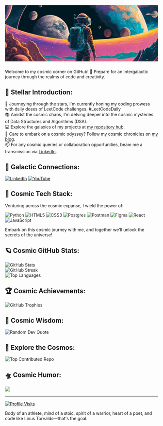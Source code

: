 # <img src="https://raw.githubusercontent.com/Indratejreddy/IndratejReddy/main/bgimages/bggif1.gif" />


Welcome to my cosmic corner on GitHub! 🌌 Prepare for an intergalactic journey through the realms of code and creativity.

## 🌟 Stellar Introduction:

🚀 Journeying through the stars, I'm currently honing my coding prowess with daily doses of LeetCode challenges. #LeetCodeDaily  
📚 Amidst the cosmic chaos, I'm delving deeper into the cosmic mysteries of Data Structures and Algorithms (DSA).  
💻 Explore the galaxies of my projects at [my repository hub](https://github.com/Indratejreddy?tab=repositories).  
📝 Care to embark on a cosmic odyssey? Follow my cosmic chronicles on [my blog](https://indratejreddy.hashnode.dev/).  
📫 For any cosmic queries or collaboration opportunities, beam me a transmission via [LinkedIn](https://linkedin.com/in/indratejreddy/).  

## 🚀 Galactic Connections:

[![LinkedIn](https://img.shields.io/badge/LinkedIn-%230077B5.svg?logo=linkedin&logoColor=white)](https://linkedin.com/in/indratejreddy/)
[![YouTube](https://img.shields.io/badge/YouTube-%23FF0000.svg?logo=YouTube&logoColor=white)](https://youtube.com/@techlifejournal)

## 🌌 Cosmic Tech Stack:

Venturing across the cosmic expanse, I wield the power of:

![Python](https://img.shields.io/badge/python-3670A0?style=plastic&logo=python&logoColor=ffdd54) 
![HTML5](https://img.shields.io/badge/html5-%23E34F26.svg?style=plastic&logo=html5&logoColor=white) 
![CSS3](https://img.shields.io/badge/css3-%231572B6.svg?style=plastic&logo=css3&logoColor=white) 
![Postgres](https://img.shields.io/badge/postgres-%23316192.svg?style=plastic&logo=postgresql&logoColor=white) 
![Postman](https://img.shields.io/badge/Postman-FF6C37?style=plastic&logo=postman&logoColor=white) 
![Figma](https://img.shields.io/badge/figma-%23F24E1E.svg?style=plastic&logo=figma&logoColor=white) 
![React](https://img.shields.io/badge/react-%2320232a.svg?style=plastic&logo=react&logoColor=%2361DAFB) 
![JavaScript](https://img.shields.io/badge/javascript-%23323330.svg?style=plastic&logo=javascript&logoColor=%23F7DF1E)

Embark on this cosmic journey with me, and together we'll unlock the secrets of the universe!

## 🪐 Cosmic GitHub Stats:

![GitHub Stats](https://github-readme-stats.vercel.app/api?username=indratejreddy&theme=synthwave&hide_border=false&include_all_commits=false&count_private=false)  
![GitHub Streak](https://github-readme-streak-stats.herokuapp.com/?user=indratejreddy&theme=synthwave&hide_border=false)  
![Top Languages](https://github-readme-stats.vercel.app/api/top-langs/?username=indratejreddy&theme=synthwave&hide_border=false&include_all_commits=false&count_private=false&layout=compact)

## 🏆 Cosmic Achievements:

![GitHub Trophies](https://github-profile-trophy.vercel.app/?username=indratejreddy&theme=radical&no-frame=false&no-bg=true&margin-w=4)

## 🌠 Cosmic Wisdom:

![Random Dev Quote](https://quotes-github-readme.vercel.app/api?type=horizontal&theme=radical)

## 🌌 Explore the Cosmos:

![Top Contributed Repo](https://github-contributor-stats.vercel.app/api?username=indratejreddy&limit=5&theme=dark&combine_all_yearly_contributions=true)

## 🛸 Cosmic Humor:

<img src='https://randommeme-five.vercel.app/' style="height: 400px;"/>

---

[![Profile Visits](https://visitcount.itsvg.in/api?id=indratejreddy&icon=0&color=0)](https://visitcount.itsvg.in)

Body of an athlete, mind of a stoic, spirit of a warrior, heart of a poet, and code like Linus Torvalds—that's the goal.

<!-- Crafted with cosmic energy and GPRM (https://gprm.itsvg.in) -->
